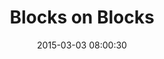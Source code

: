 ---
layout: post
title:  "Blocks on Blocks"
number: "62"
date:   2015-03-03 08:00:30
large-image: "https://farm9.staticflickr.com/8619/16649453846_76af9e31c1_k.jpg"
---